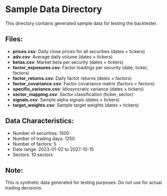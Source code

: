 # Sample Data Directory

This directory contains generated sample data for testing the backtester.

## Files:

- **prices.csv**: Daily close prices for all securities (dates × tickers)
- **adv.csv**: Average daily volume (dates × tickers)
- **betas.csv**: Market beta per security (dates × tickers)
- **factor_exposures.csv**: Factor loadings per security (date, ticker, factors)
- **factor_returns.csv**: Daily factor returns (dates × factors)
- **factor_covariance.csv**: Factor covariance matrix (factors × factors)
- **specific_variance.csv**: Idiosyncratic variance (dates × tickers)
- **sector_mapping.csv**: Sector classification (ticker, sector)
- **signals.csv**: Sample alpha signals (dates × tickers)
- **target_weights.csv**: Sample target weights (dates × tickers)

## Data Characteristics:

- Number of securities: 1500
- Number of trading days: 1250
- Number of factors: 5
- Date range: 2023-01-02 to 2027-10-15
- Sectors: 10 sectors

## Note:

This is synthetic data generated for testing purposes.
Do not use for actual trading decisions.
